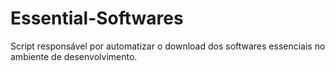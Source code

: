 # Essential-Softwares
Script responsável por automatizar o download dos softwares essenciais no ambiente de desenvolvimento.
